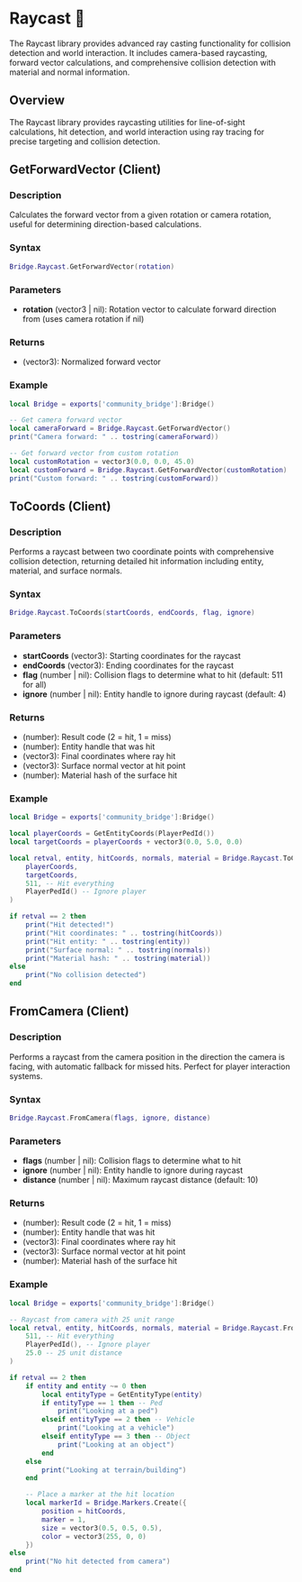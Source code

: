 # Raycast 🎯

<!--META
nav: true
toc: true
description: The Raycast library provides advanced ray casting functionality for collision detection and world interaction. It includes camera-based raycasting, forward vector calculations, and comprehensive collision detection with material and normal information.
-->

The Raycast library provides advanced ray casting functionality for collision detection and world interaction. It includes camera-based raycasting, forward vector calculations, and comprehensive collision detection with material and normal information.

## Overview

The Raycast library provides raycasting utilities for line-of-sight calculations, hit detection, and world interaction using ray tracing for precise targeting and collision detection.

## GetForwardVector (Client)

### Description
Calculates the forward vector from a given rotation or camera rotation, useful for determining direction-based calculations.

### Syntax
```lua
Bridge.Raycast.GetForwardVector(rotation)
```

### Parameters
- **rotation** (vector3 | nil): Rotation vector to calculate forward direction from (uses camera rotation if nil)

### Returns
- (vector3): Normalized forward vector

### Example
```lua
local Bridge = exports['community_bridge']:Bridge()

-- Get camera forward vector
local cameraForward = Bridge.Raycast.GetForwardVector()
print("Camera forward: " .. tostring(cameraForward))

-- Get forward vector from custom rotation
local customRotation = vector3(0.0, 0.0, 45.0)
local customForward = Bridge.Raycast.GetForwardVector(customRotation)
print("Custom forward: " .. tostring(customForward))
```

## ToCoords (Client)

### Description
Performs a raycast between two coordinate points with comprehensive collision detection, returning detailed hit information including entity, material, and surface normals.

### Syntax
```lua
Bridge.Raycast.ToCoords(startCoords, endCoords, flag, ignore)
```

### Parameters
- **startCoords** (vector3): Starting coordinates for the raycast
- **endCoords** (vector3): Ending coordinates for the raycast
- **flag** (number | nil): Collision flags to determine what to hit (default: 511 for all)
- **ignore** (number | nil): Entity handle to ignore during raycast (default: 4)

### Returns
- (number): Result code (2 = hit, 1 = miss)
- (number): Entity handle that was hit
- (vector3): Final coordinates where ray hit
- (vector3): Surface normal vector at hit point
- (number): Material hash of the surface hit

### Example
```lua
local Bridge = exports['community_bridge']:Bridge()

local playerCoords = GetEntityCoords(PlayerPedId())
local targetCoords = playerCoords + vector3(0.0, 5.0, 0.0)

local retval, entity, hitCoords, normals, material = Bridge.Raycast.ToCoords(
    playerCoords,
    targetCoords,
    511, -- Hit everything
    PlayerPedId() -- Ignore player
)

if retval == 2 then
    print("Hit detected!")
    print("Hit coordinates: " .. tostring(hitCoords))
    print("Hit entity: " .. tostring(entity))
    print("Surface normal: " .. tostring(normals))
    print("Material hash: " .. tostring(material))
else
    print("No collision detected")
end
```

## FromCamera (Client)

### Description
Performs a raycast from the camera position in the direction the camera is facing, with automatic fallback for missed hits. Perfect for player interaction systems.

### Syntax
```lua
Bridge.Raycast.FromCamera(flags, ignore, distance)
```

### Parameters
- **flags** (number | nil): Collision flags to determine what to hit
- **ignore** (number | nil): Entity handle to ignore during raycast
- **distance** (number | nil): Maximum raycast distance (default: 10)

### Returns
- (number): Result code (2 = hit, 1 = miss)
- (number): Entity handle that was hit
- (vector3): Final coordinates where ray hit
- (vector3): Surface normal vector at hit point
- (number): Material hash of the surface hit

### Example
```lua
local Bridge = exports['community_bridge']:Bridge()

-- Raycast from camera with 25 unit range
local retval, entity, hitCoords, normals, material = Bridge.Raycast.FromCamera(
    511, -- Hit everything
    PlayerPedId(), -- Ignore player
    25.0 -- 25 unit distance
)

if retval == 2 then
    if entity and entity ~= 0 then
        local entityType = GetEntityType(entity)
        if entityType == 1 then -- Ped
            print("Looking at a ped")
        elseif entityType == 2 then -- Vehicle
            print("Looking at a vehicle")
        elseif entityType == 3 then -- Object
            print("Looking at an object")
        end
    else
        print("Looking at terrain/building")
    end

    -- Place a marker at the hit location
    local markerId = Bridge.Markers.Create({
        position = hitCoords,
        marker = 1,
        size = vector3(0.5, 0.5, 0.5),
        color = vector3(255, 0, 0)
    })
else
    print("No hit detected from camera")
end
```

